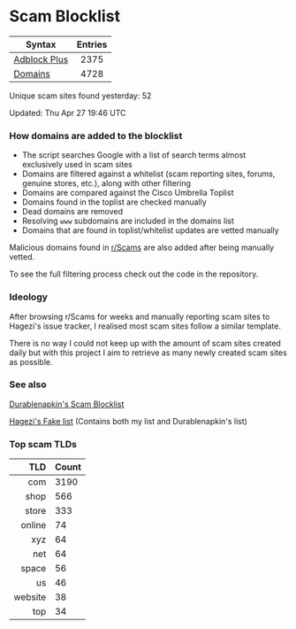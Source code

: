 # Scam Blocklist

| Syntax | Entries |
| --- |:---:|
| [Adblock Plus](https://raw.githubusercontent.com/jarelllama/Scam-Blocklist/main/adblock.txt) | 2375 |
| [Domains](https://raw.githubusercontent.com/jarelllama/Scam-Blocklist/main/domains.txt) | 4728 |

Unique scam sites found yesterday: 52

Updated: Thu Apr 27 19:46 UTC

### How domains are added to the blocklist

- The script searches Google with a list of search terms almost exclusively used in scam sites
- Domains are filtered against a whitelist (scam reporting sites, forums, genuine stores, etc.), along with other filtering
- Domains are compared against the Cisco Umbrella Toplist
- Domains found in the toplist are checked manually
- Dead domains are removed
- Resolving `www` subdomains are included in the domains list
- Domains that are found in toplist/whitelist updates are vetted manually

Malicious domains found in [r/Scams](https://www.reddit.com/r/Scams) are also added after being manually vetted.

To see the full filtering process check out the code in the repository.

### Ideology

After browsing r/Scams for weeks and manually reporting scam sites to Hagezi's issue tracker, I realised most scam sites follow a similar template.

There is no way I could not keep up with the amount of scam sites created daily but with this project I aim to retrieve as many newly created scam sites as possible.

### See also

[Durablenapkin's Scam Blocklist](https://github.com/durablenapkin/scamblocklist)

[Hagezi's Fake list](https://github.com/hagezi/dns-blocklists#fake) (Contains both my list and Durablenapkin's list)

### Top scam TLDs

| TLD | Count |
| ---:|:--- |
| com  | 3190 |
| shop  | 566 |
| store  | 333 |
| online  | 74 |
| xyz  | 64 |
| net  | 64 |
| space  | 56 |
| us  | 46 |
| website  | 38 |
| top  | 34 |
